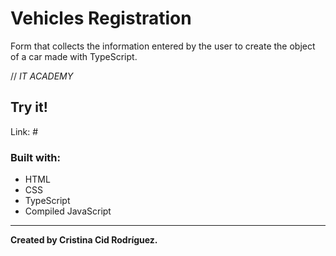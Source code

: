 # Vehicles Registration

Form that collects the information entered by the user to create the object of a car made with TypeScript.

// *IT ACADEMY*

## Try it!

Link: #

### Built with:

* HTML
* CSS
* TypeScript
* Compiled JavaScript

---

**Created by Cristina Cid Rodríguez.**
